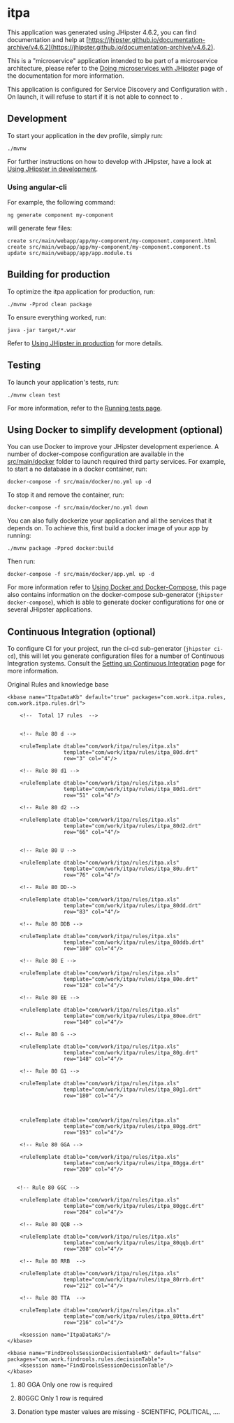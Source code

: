 # itpa
This application was generated using JHipster 4.6.2, you can find documentation and help at [https://jhipster.github.io/documentation-archive/v4.6.2](https://jhipster.github.io/documentation-archive/v4.6.2).

This is a "microservice" application intended to be part of a microservice architecture, please refer to the [Doing microservices with JHipster][] page of the documentation for more information.

This application is configured for Service Discovery and Configuration with . On launch, it will refuse to start if it is not able to connect to .

## Development

To start your application in the dev profile, simply run:

    ./mvnw


For further instructions on how to develop with JHipster, have a look at [Using JHipster in development][].

### Using angular-cli


For example, the following command:

    ng generate component my-component

will generate few files:

    create src/main/webapp/app/my-component/my-component.component.html
    create src/main/webapp/app/my-component/my-component.component.ts
    update src/main/webapp/app/app.module.ts

## Building for production

To optimize the itpa application for production, run:

    ./mvnw -Pprod clean package

To ensure everything worked, run:

    java -jar target/*.war


Refer to [Using JHipster in production][] for more details.

## Testing

To launch your application's tests, run:

    ./mvnw clean test

For more information, refer to the [Running tests page][].

## Using Docker to simplify development (optional)

You can use Docker to improve your JHipster development experience. A number of docker-compose configuration are available in the [src/main/docker](src/main/docker) folder to launch required third party services.
For example, to start a no database in a docker container, run:

    docker-compose -f src/main/docker/no.yml up -d

To stop it and remove the container, run:

    docker-compose -f src/main/docker/no.yml down

You can also fully dockerize your application and all the services that it depends on.
To achieve this, first build a docker image of your app by running:

    ./mvnw package -Pprod docker:build

Then run:

    docker-compose -f src/main/docker/app.yml up -d

For more information refer to [Using Docker and Docker-Compose][], this page also contains information on the docker-compose sub-generator (`jhipster docker-compose`), which is able to generate docker configurations for one or several JHipster applications.

## Continuous Integration (optional)

To configure CI for your project, run the ci-cd sub-generator (`jhipster ci-cd`), this will let you generate configuration files for a number of Continuous Integration systems. Consult the [Setting up Continuous Integration][] page for more information.

[JHipster Homepage and latest documentation]: https://jhipster.github.io
[JHipster 4.6.2 archive]: https://jhipster.github.io/documentation-archive/v4.6.2
[Doing microservices with JHipster]: https://jhipster.github.io/documentation-archive/v4.6.2/microservices-architecture/
[Using JHipster in development]: https://jhipster.github.io/documentation-archive/v4.6.2/development/
[Using Docker and Docker-Compose]: https://jhipster.github.io/documentation-archive/v4.6.2/docker-compose
[Using JHipster in production]: https://jhipster.github.io/documentation-archive/v4.6.2/production/
[Running tests page]: https://jhipster.github.io/documentation-archive/v4.6.2/running-tests/
[Setting up Continuous Integration]: https://jhipster.github.io/documentation-archive/v4.6.2/setting-up-ci/




<?xml version="1.0" encoding="UTF-8"?>
<kmodule xmlns="http://jboss.org/kie/6.0.0/kmodule">

Original Rules and knowledge base

        
    <kbase name="ItpaDataKb" default="true" packages="com.work.itpa.rules, com.work.itpa.rules.drl">
        
        <!--  Total 17 rules  -->
        
        
        <!-- Rule 80 d -->
        
        <ruleTemplate dtable="com/work/itpa/rules/itpa.xls"
                      template="com/work/itpa/rules/itpa_80d.drt"
                      row="3" col="4"/>
        
        <!-- Rule 80 d1 -->
                      
        <ruleTemplate dtable="com/work/itpa/rules/itpa.xls"
                      template="com/work/itpa/rules/itpa_80d1.drt"
                      row="51" col="4"/>
                      
        <!-- Rule 80 d2 -->
                      
        <ruleTemplate dtable="com/work/itpa/rules/itpa.xls"
                      template="com/work/itpa/rules/itpa_80d2.drt"
                      row="66" col="4"/>
                      
                      
        <!-- Rule 80 U -->
                      
        <ruleTemplate dtable="com/work/itpa/rules/itpa.xls"
                      template="com/work/itpa/rules/itpa_80u.drt"
                      row="76" col="4"/>
                      
        <!-- Rule 80 DD-->
                      
        <ruleTemplate dtable="com/work/itpa/rules/itpa.xls"
                      template="com/work/itpa/rules/itpa_80dd.drt"
                      row="83" col="4"/>
                      
        <!-- Rule 80 DDB -->
                      
        <ruleTemplate dtable="com/work/itpa/rules/itpa.xls"
                      template="com/work/itpa/rules/itpa_80ddb.drt"
                      row="100" col="4"/>
                      
        <!-- Rule 80 E -->
                      
        <ruleTemplate dtable="com/work/itpa/rules/itpa.xls"
                      template="com/work/itpa/rules/itpa_80e.drt"
                      row="128" col="4"/>
                      
        <!-- Rule 80 EE -->
                      
        <ruleTemplate dtable="com/work/itpa/rules/itpa.xls"
                      template="com/work/itpa/rules/itpa_80ee.drt"
                      row="140" col="4"/>
                      
        <!-- Rule 80 G -->
                      
        <ruleTemplate dtable="com/work/itpa/rules/itpa.xls"
                      template="com/work/itpa/rules/itpa_80g.drt"
                      row="148" col="4"/>
                      
        <!-- Rule 80 G1 -->
                      
        <ruleTemplate dtable="com/work/itpa/rules/itpa.xls"
                      template="com/work/itpa/rules/itpa_80g1.drt"
                      row="180" col="4"/>
                     
  
                      
        <ruleTemplate dtable="com/work/itpa/rules/itpa.xls"
                      template="com/work/itpa/rules/itpa_80gg.drt"
                      row="193" col="4"/>
                      
        <!-- Rule 80 GGA -->
                      
        <ruleTemplate dtable="com/work/itpa/rules/itpa.xls"
                      template="com/work/itpa/rules/itpa_80gga.drt"
                      row="200" col="4"/>
                      
                      
       <!-- Rule 80 GGC -->
                      
        <ruleTemplate dtable="com/work/itpa/rules/itpa.xls"
                      template="com/work/itpa/rules/itpa_80ggc.drt"
                      row="204" col="4"/>
                      
        <!-- Rule 80 QQB -->
                      
        <ruleTemplate dtable="com/work/itpa/rules/itpa.xls"
                      template="com/work/itpa/rules/itpa_80qqb.drt"
                      row="208" col="4"/>
                      
        <!-- Rule 80 RRB  -->
                      
        <ruleTemplate dtable="com/work/itpa/rules/itpa.xls"
                      template="com/work/itpa/rules/itpa_80rrb.drt"
                      row="212" col="4"/>
                      
        <!-- Rule 80 TTA  -->
                      
        <ruleTemplate dtable="com/work/itpa/rules/itpa.xls"
                      template="com/work/itpa/rules/itpa_80tta.drt"
                      row="216" col="4"/>
                      
        <ksession name="ItpaDataKs"/>
    </kbase>     
    
    <kbase name="FindDroolsSessionDecisionTableKb" default="false" packages="com.work.findrools.rules.decisionTable">
        <ksession name="FindDroolsSessionDecisionTable"/>
    </kbase>    
    
    
</kmodule>


1. 80 GGA Only one row is required

2. 80GGC Only 1 row is required

3. Donation type master values are missing - SCIENTIFIC, POLITICAL, ....

